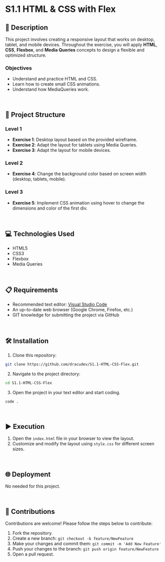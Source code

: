 # S1.1 HTML & CSS with Flex

## 📄 Description

This project involves creating a responsive layout that works on desktop, tablet, and mobile devices. Throughout the exercise, you will apply **HTML**, **CSS**, **Flexbox**, and **Media Queries** concepts to design a flexible and optimized structure.

### Objectives

- Understand and practice HTML and CSS.
- Learn how to create small CSS animations.
- Understand how MediaQueries work.

<br>

## 📐 Project Structure

### Level 1

- **Exercise 1**: Desktop layout based on the provided wireframe.
- **Exercise 2**: Adapt the layout for tablets using Media Queries.
- **Exercise 3**: Adapt the layout for mobile devices.

### Level 2

- **Exercise 4**: Change the background color based on screen width (desktop, tablets, mobile).

### Level 3

- **Exercise 5**: Implement CSS animation using hover to change the dimensions and color of the first div.

<br>

## 💻 Technologies Used

- HTML5
- CSS3
- Flexbox
- Media Queries

<br>

## 📋 Requirements

- Recommended text editor: [Visual Studio Code](https://code.visualstudio.com/)
- An up-to-date web browser (Google Chrome, Firefox, etc.)
- GIT knowledge for submitting the project via GitHub

<br>

## 🛠️ Installation
1. Clone this repository: 
  ```bash
  git clone https://github.com/dracudev/S1.1-HTML-CSS-Flex.git
  ```
2. Navigate to the project directory: 
  ```bash
  cd S1.1-HTML-CSS-Flex
  ```
3. Open the project in your text editor and start coding.
  ```bash
  code .
  ```

<br>

## ▶️ Execution

1. Open the `index.html` file in your browser to view the layout.
2. Customize and modify the layout using `style.css` for different screen sizes.

<br>

## 🌐 Deployment

No needed for this project.

<br>

## 🤝 Contributions

Contributions are welcome! Please follow the steps below to contribute:

1. Fork the repository.
2. Create a new branch: `git checkout -b feature/NewFeature`
3. Make your changes and commit them: `git commit -m 'Add New Feature'`
4. Push your changes to the branch: `git push origin feature/NewFeature`
5. Open a pull request.
